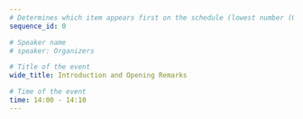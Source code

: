 ```yaml
---
# Determines which item appears first on the schedule (lowest number (0) appears first)
sequence_id: 0

# Speaker name
# speaker: Organizers

# Title of the event
wide_title: Introduction and Opening Remarks

# Time of the event
time: 14:00 - 14:10
---
```

